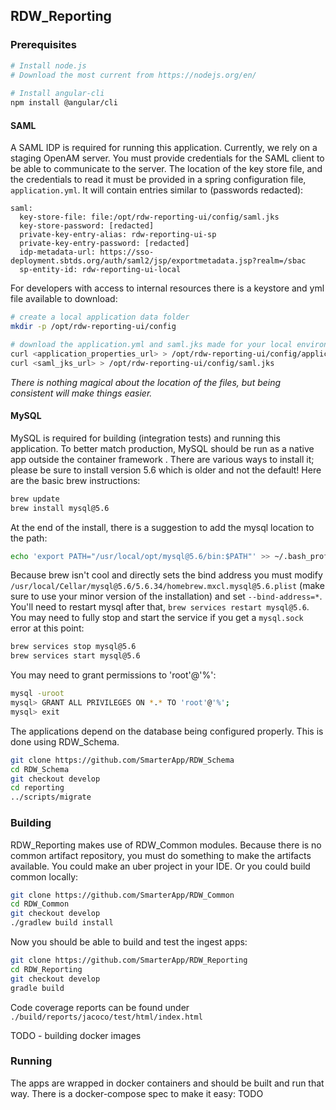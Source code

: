 ## RDW_Reporting

### Prerequisites
```bash
# Install node.js
# Download the most current from https://nodejs.org/en/
 
# Install angular-cli
npm install @angular/cli
```

#### SAML
A SAML IDP is required for running this application. Currently, we rely on a staging OpenAM server.
You must provide credentials for the SAML client to be able to communicate to the server. The location of the key 
store file, and the credentials to read it must be provided in a spring configuration file, `application.yml`. It 
will contain entries similar to (passwords redacted):
```text
saml:
  key-store-file: file:/opt/rdw-reporting-ui/config/saml.jks
  key-store-password: [redacted]
  private-key-entry-alias: rdw-reporting-ui-sp
  private-key-entry-password: [redacted]
  idp-metadata-url: https://sso-deployment.sbtds.org/auth/saml2/jsp/exportmetadata.jsp?realm=/sbac
  sp-entity-id: rdw-reporting-ui-local
```
For developers with access to internal resources there is a keystore and yml file available to download:
```bash
# create a local application data folder
mkdir -p /opt/rdw-reporting-ui/config

# download the application.yml and saml.jks made for your local environment into this directory
curl <application_properties_url> > /opt/rdw-reporting-ui/config/application.yml
curl <saml_jks_url> > /opt/rdw-reporting-ui/config/saml.jks
```
_There is nothing magical about the location of the files, but being consistent will make things easier._ 

#### MySQL
MySQL is required for building (integration tests) and running this application. To better match production, MySQL
should be run as a native app outside the container framework . There are various ways to install it; please be sure 
to install version 5.6 which is older and not the default! Here are the basic brew instructions:
```bash
brew update
brew install mysql@5.6
```
At the end of the install, there is a suggestion to add the mysql location to the path:
```bash
echo 'export PATH="/usr/local/opt/mysql@5.6/bin:$PATH"' >> ~/.bash_profile
```

Because brew isn't cool and directly sets the bind address you must modify `/usr/local/Cellar/mysql@5.6/5.6.34/homebrew.mxcl.mysql@5.6.plist` 
(make sure to use your minor version of the installation) and set `--bind-address=*`. 
You'll need to restart mysql after that, `brew services restart mysql@5.6`. You may need to fully stop and start
the service if you get a `mysql.sock` error at this point:
```bash
brew services stop mysql@5.6
brew services start mysql@5.6 
```

You may need to grant permissions to 'root'@'%':
```bash
mysql -uroot
mysql> GRANT ALL PRIVILEGES ON *.* TO 'root'@'%';
mysql> exit
```

The applications depend on the database being configured properly. This is done using RDW_Schema.
```bash
git clone https://github.com/SmarterApp/RDW_Schema
cd RDW_Schema
git checkout develop
cd reporting
../scripts/migrate
```

### Building
RDW_Reporting makes use of RDW_Common modules. Because there is no common artifact repository, you must do something
to make the artifacts available. You could make an uber project in your IDE. Or you could build common locally:
```bash
git clone https://github.com/SmarterApp/RDW_Common
cd RDW_Common
git checkout develop
./gradlew build install
```

Now you should be able to build and test the ingest apps:
```bash
git clone https://github.com/SmarterApp/RDW_Reporting
cd RDW_Reporting
git checkout develop
gradle build
```

Code coverage reports can be found under `./build/reports/jacoco/test/html/index.html` 

TODO - building docker images

### Running
The apps are wrapped in docker containers and should be built and run that way. There is a docker-compose spec
to make it easy: TODO
